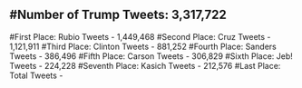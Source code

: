 #Number of Trump Tweets: 3,317,722
---
#First Place: Rubio Tweets - 1,449,468
#Second Place: Cruz Tweets - 1,121,911
#Third Place: Clinton Tweets - 881,252
#Fourth Place: Sanders Tweets - 386,496
#Fifth Place: Carson Tweets - 306,829
#Sixth Place: Jeb! Tweets - 224,228
#Seventh Place: Kasich Tweets - 212,576
#Last Place: Total Tweets -  
